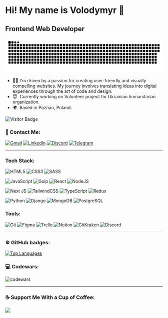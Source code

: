 # Hi! My name is Volodymyr 👋

## Frontend Web Developer

<p align="center">
 <img width="680" src="assets/github-snake.svg" alt="Snake"/>
</p>

- 👩‍💻 I'm driven by a passion for creating user-friendly and visually compelling websites. My journey involves translating ideas into digital experiences through the art of code and design.
- 😇  Currently working on Volunteer project for Ukrainian humanitarian organization.
- 🌍  Based in Poznan, Poland.

![Visitor Badge](https://visitor-badge.laobi.icu/badge?page_id=volodymyrfilon)

### 🤝 Contact Me:

[![Gmail](https://img.shields.io/badge/gmail-f5f5f5.svg?style=for-the-badge&logo=gmail&logoColor=ff2e00)](mailto:volodymyrfilon1312@gmail.com)
[![LinkedIn](https://img.shields.io/badge/linkedin-0A66C2.svg?style=for-the-badge&logo=linkedin&logoColor=white)](https://www.linkedin.com/in/volodymyr-filon/)
[![Discord](https://img.shields.io/badge/discord-7289da.svg?style=for-the-badge&logo=discord&logoColor=white)](https://discord.com/users/BALDEJ#4032)
[![Telegram](https://img.shields.io/badge/telegram-%230077B5.svg?style=for-the-badge&logo=telegram&logoColor=white)](https://t.me/wlodeeek1312)

---

### Tech Stack:

![HTML5](https://img.shields.io/badge/html5-3b3e51.svg?style=for-the-badge&logo=html5)
![CSS3](https://img.shields.io/badge/css3-3b3e51.svg?style=for-the-badge&logo=css3&logoColor=%23007ACC)
![SASS](https://img.shields.io/badge/sass-3b3e51.svg?style=for-the-badge&logo=sass)

![JavaScript](https://img.shields.io/badge/javascript-%23323330.svg?style=for-the-badge&logo=javascript&logoColor=%23F7DF1E)
![Gulp](https://img.shields.io/badge/gulp-%23323330.svg?style=for-the-badge&logo=gulp)
![React](https://img.shields.io/badge/react-%23323330.svg?style=for-the-badge&logo=react)
![NodeJS](https://img.shields.io/badge/node.js-%23323330?style=for-the-badge&logo=node.js)

![Next JS](https://img.shields.io/badge/Next-4c4d44?style=for-the-badge&logo=next.js)
![TailwindCSS](https://img.shields.io/badge/tailwindcss-4c4d44.svg?style=for-the-badge&logo=tailwind-css)
![TypeScript](https://img.shields.io/badge/typescript-4c4d44.svg?style=for-the-badge&logo=typescript)
![Redux](https://img.shields.io/badge/redux-4c4d44.svg?style=for-the-badge&logo=redux)

![Python](https://img.shields.io/badge/python-54626F.svg?style=for-the-badge&logo=python&logoColor=FFD43B)
![Django](https://img.shields.io/badge/django-54626F.svg?style=for-the-badge&logo=django&logoColor=092e20)
![MongoDB](https://img.shields.io/badge/MongoDB-54626F.svg?style=for-the-badge&logo=mongodb)
![PostgreSQL](https://img.shields.io/badge/postgresql-54626F.svg?style=for-the-badge&logo=postgresql&logoColor=white)

### Tools:

![Git](https://img.shields.io/badge/git-3b3e51.svg?style=for-the-badge&logo=git&)
![Figma](https://img.shields.io/badge/figma-3b3e51.svg?style=for-the-badge&logo=figma&)
![Trello](https://img.shields.io/badge/trello-3b3e51.svg?style=for-the-badge&logo=trello&logoColor=0079bf)
![Notion](https://img.shields.io/badge/notion-3b3e51.svg?style=for-the-badge&logo=notion)
![GitKraken](https://img.shields.io/badge/GitKraken-3b3e51.svg?style=for-the-badge&logo=GitKraken)
![Discord](https://img.shields.io/badge/discord-3b3e51.svg?style=for-the-badge&logo=discord)

---

### ⚙️ GitHub badges:

<p align="left">
<a href="https://github.com/volodymyrfilon" align="left"><img src="https://github-readme-stats.vercel.app/api/top-langs/?username=volodymyrfilon&langs_count=10&title_color=14b8a6&text_color=ffffff&icon_color=ffffff&bg_color=000000&hide_border=true&locale=en&custom_title=Top%20%Languages" alt="Top Languages" /></a>
</p>

### 💻 Codewars:

![codewars](https://www.codewars.com/users/VolodymyrFilon/badges/large)

<!--
<table align="center" border="0" cellpadding="0" cellspacing="0">
  <thead>
    <tr>
      <td>
        <img
          src="https://github-readme-stats.vercel.app/api?username=volodymyrfilon&show_icons=true&locale=en&theme=tokyonight&count_private=true"
          alt="GitHub Stats"
        />
      </td>
      <td>
        <img
          src="https://streak-stats.demolab.com/?user=volodymyrfilon&theme=tokyonight"
          alt="GitHub Stats"
        />
      </td>
    </tr>
  </thead>
</table> -->

---

### ☕ Support Me With a Cup of Coffee:

<a href="https://www.buymeacoffee.com/volodymyr26"><img src="https://cdn.buymeacoffee.com/buttons/v2/default-yellow.png" width="200" /></a>
